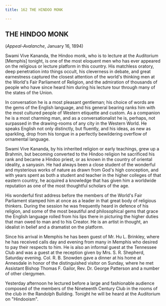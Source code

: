 ```yaml
---
title: 162 THE HINDOO MONK

---
```

  

## THE HINDOO MONK

(*Appeal-Avalanche*, January 16, 1894)

Swami Vive Kananda, the Hindoo monk, who is to lecture at the Auditorium
\[Memphis\] tonight, is one of the most eloquent men who has ever
appeared on the religious or lecture platform in this country. His
matchless oratory, deep penetration into things occult, his cleverness
in debate, and great earnestness captured the closest attention of the
world's thinking men at the World's Fair Parliament of Religion, and the
admiration of thousands of people who have since heard him during his
lecture tour through many of the states of the Union.

In conversation he is a most pleasant gentleman; his choice of words are
the gems of the English language, and his general bearing ranks him with
the most cultured people of Western etiquette and custom. As a companion
he is a most charming man, and as a conversationalist he is, perhaps,
not surpassed in the drawing-rooms of any city in the Western World. He
speaks English not only distinctly, but fluently, and his ideas, as new
as sparkling, drop from his tongue in a perfectly bewildering overflow
of ornamental language.

Swami Vive Kananda, by his inherited religion or early teachings, grew
up a Brahmin, but becoming converted to the Hindoo religion he
sacrificed his rank and became a Hindoo priest, or as known in the
country of oriental ideality, a sanyasin. He had always been a close
student of the wonderful and mysterious works of nature as drawn from
God's high conception, and with years spent as both a student and
teacher in the higher colleges of that eastern country, he acquired a
knowledge that has given him a worldwide reputation as one of the most
thoughtful scholars of the age.

His wonderful first address before the members of the World's Fair
Parliament stamped him at once as a leader in that great body of
religious thinkers. During the session he was frequently heard in
defence of his religion, and some of the most beautiful and
philosophical gems that grace the English language rolled from his lips
there in picturing the higher duties that man owed to man and to his
Creator. He is an artist in thought, an idealist in belief and a
dramatist on the platform.

Since his arrival in Memphis he has been guest of Mr. Hu L. Brinkley,
where he has received calls day and evening from many in Memphis who
desired to pay their respects to him. He is also an informal guest at
the Tennessee Club and was a guest at the reception given by Mrs. S. R.
Shepherd, Saturday evening. Col. R. B. Snowden gave a dinner at his home
at Annesdale in honor of the distinguished visitor on Sunday, where he
met Assistant Bishop Thomas F. Gailor, Rev. Dr. George Patterson and a
number of other clergymen.

Yesterday afternoon he lectured before a large and fashionable audience
composed of the members of the Nineteenth Century Club in the rooms of
the club in the Randolph Building. Tonight he will be heard at the
Auditorium on "Hindooism".